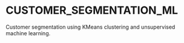 # CUSTOMER_SEGMENTATION_ML
Customer segmentation using KMeans clustering and unsupervised machine learning.

